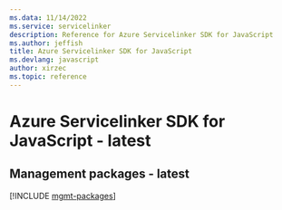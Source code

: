 ```yaml
---
ms.data: 11/14/2022
ms.service: servicelinker
description: Reference for Azure Servicelinker SDK for JavaScript
ms.author: jeffish
title: Azure Servicelinker SDK for JavaScript
ms.devlang: javascript
author: xirzec
ms.topic: reference
---
```

# Azure Servicelinker SDK for JavaScript - latest

## Management packages - latest
[!INCLUDE [mgmt-packages](servicelinker-mgmt-index.md)]